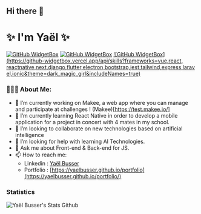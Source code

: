 ## Hi there 👋
# ✨ I'm Yaël ✨
[![GitHub WidgetBox](https://github-widgetbox.vercel.app/api/profile?username=YaelBusser&data=followers,repositories,stars,commits&theme=dark_magic_girl)](https://github.com/Jurredr/github-widgetbox)
[![GitHub WidgetBox](https://github-widgetbox.vercel.app/api/skills?languages=js,ts,php,python,html,css,csharp,dart,json,yaml,postgresql,mysql,powershell,sass,graphql,markdown&theme=dark_magic_girl&includeNames=true)](https://github.com/Jurredr/github-widgetbox)
[![GitHub WidgetBox](https://github-widgetbox.vercel.app/api/skills?frameworks=vue,react, reactnative,next,django,flutter,electron,bootstrap,jest,tailwind,express,laravel,ionic&theme=dark_magic_girl&includeNames=true)](https://github.com/Jurredr/github-widgetbox)


### 👨🏻‍💻 About Me:
- 🔭 I’m currently working on Makee, a web app where you can manage and participate at challenges ! (Makee)[https://test.makee.io/]
- 🌱 I’m currently learning React Native in order to develop a mobile application for a project in concert with 4 mates in my school.
- 👯 I’m looking to collaborate on new technologies based on artificial intelligence
- 🤔 I’m looking for help with learning AI Technologies.
- 💬 Ask me about Front-end & Back-end for JS.
- 📫 How to reach me: 
  - Linkedin : [Yaël Busser](https://www.linkedin.com/in/ya%C3%ABl-busser-00376518a/)
  - Portfolio : [https://yaelbusser.github.io/portfolio](https://yaelbusser.github.io/portfolio/)

### Statistics
![Yaël Busser's Stats Github](https://github-readme-stats.vercel.app/api?username=yaelbusser&show_icons=true&theme=dracula)

